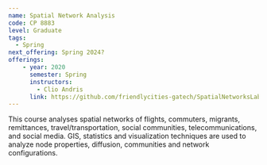 ```yaml
---
name: Spatial Network Analysis
code: CP 8883
level: Graduate
tags: 
  - Spring
next_offering: Spring 2024?
offerings:
    - year: 2020
      semester: Spring
      instructors:
        - Clio Andris
      link: https://github.com/friendlycities-gatech/SpatialNetworksLabs
---
```


This course analyses spatial networks of flights, commuters, migrants, remittances, travel/transportation, social communities, telecommunications, and social media. GIS, statistics and visualization techniques are used to analyze node properties, diffusion, communities and network configurations.

